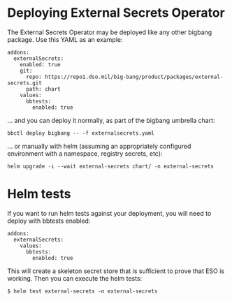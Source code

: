 # Deploying External Secrets Operator

The External Secrets Operator may be deployed like any other bigbang package. Use this YAML as an example:

```
addons:
  externalSecrets:
    enabled: true
    git:
      repo: https://repo1.dso.mil/big-bang/product/packages/external-secrets.git
      path: chart
    values:
      bbtests:
        enabled: true
```

... and you can deploy it normally, as part of the bigbang umbrella chart:

```
bbctl deploy bigbang -- -f externalsecrets.yaml
```

... or manually with helm (assuming an appropriately configured environment with a namespace, registry secrets, etc):

```
helm upgrade -i --wait external-secrets chart/ -n external-secrets
```

# Helm tests

If you want to run helm tests against your deployment, you will need to deploy with bbtests enabled:

```
addons:
  externalSecrets:
    values:
      bbtests:
        enabled: true
```

This will create a skeleton secret store that is sufficient to prove that ESO is working. Then you can execute the helm tests:

```
$ helm test external-secrets -n external-secrets
```
